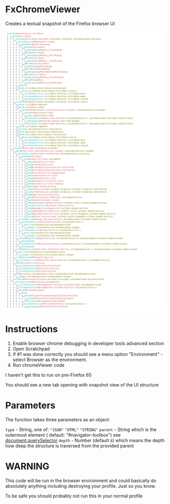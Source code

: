 # FxChromeViewer

Creates a textual snapshot of the Firefox browser UI

![](https://github.com/MrOtherGuy/FxChromeViewer/blob/master/FxChromeViewer.png "Document tree")


# Instructions

1. Enable browser chrome debugging in developer tools advanced section
2. Open Scratchpad
3. If #1 was done correctly you should see a menu option "Environment" - select Browser as the environment.
4. Run chromeViewer code

I haven't get this to run on pre-Firefox 65 

You should see a new tab opening with snapshot view of the UI structure

# Parameters

The function takes three parameters as an object:

 `type` - String, one of: `"JSON"` `"HTML"` `"STRING"`
 `parent` - String which is the outermost element ( default: "#navigator-toolbox") see [document.querySelector](https://developer.mozilla.org/en-US/docs/Web/API/Document/querySelector)
 `depth` - Number (default `6`) which means the depth how deep the structure is traversed from the provided parent

# WARNING

This code will be run in the browser environment and could basically do absolutely anything including destroying your profile. Just so you know.

To be safe you should probably not run this in your normal profile